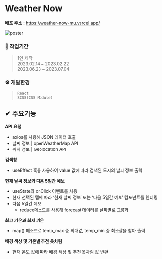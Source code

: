 # Weather Now
**배포 주소** : https://weather-now-mu.vercel.app/ <br />

![poster](https://github.com/CircleYoo/Weather-Now/blob/master/src/assets/weather-now.jpg) 

### 💼 작업기간
> 1인 제작 <br/>
  2023.02.14 ~ 2023.02.22 <br/>
  2023.06.23 ~ 2023.07.04
  
### ⚙ 개발환경
> `React` <br/>
  `SCSS(CSS Module)`

## ✔ 주요기능
**API 요청**
- axios를 사용해 JSON 데이터 호출
- 날씨 정보 | openWeatherMap API
- 위치 정보 | Geolocation API

**검색창**
- useEffect 훅을 사용하여 value 값에 따라 검색된 도시의 날씨 정보 출력

**현재 날씨 정보와 다음 5일간 예보**
- useState와 onClick 이벤트를 사용
- 현재 선택된 탭에 따라 ‘현재 날씨 정보’ 또는 ‘다음 5일간 예보’ 컴포넌트를 렌더링
- 다음 5일간 예보
  - reduce메소드를 사용해 forecast 데이터를 날짜별로 그룹화
 
**최고 기온과 최저 기온**
- map() 메소드로 temp_max 중 최대값, temp_min 중 최소값을 찾아 출력

**배경 색상 및 기온별 추천 옷차림**
- 현재 온도 값에 따라 배경 색상 및 추천 옷차림 값 반환
